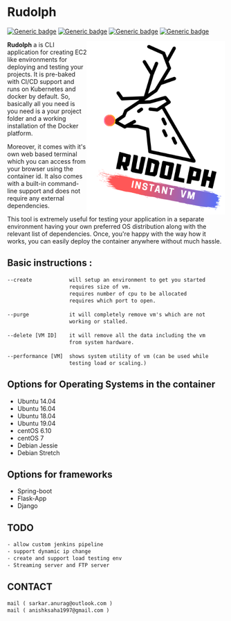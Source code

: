 # Rudolph

[![Generic badge](https://img.shields.io/badge/CLOUD-READY-GREEN.svg)](https://shields.io/)
[![Generic badge](https://img.shields.io/badge/TEST-READY-GREEN.svg)](https://shields.io/)
[![Generic badge](https://img.shields.io/badge/LINUX-ONLY-GREEN.svg)](https://shields.io/)
[![Generic badge](https://img.shields.io/badge/CROSS_PLATFORM-READY-GREEN.svg)](https://shields.io/)

<p><img src="rudolph_logo_2.PNG" width=320px height=400px align="right"><b>Rudolph</b> a is CLI application for creating EC2 like environments for deploying and testing your projects. It is pre-baked with CI/CD support and runs on Kubernetes and docker by default. So, basically all you need is you need is a your project folder and a working installation of the Docker platform. </p>

<p> Moreover, it comes with it's own web based terminal which you can access from your browser using the container id. It also comes with a built-in command-line support and does not require any external dependencies. </p>
<p> This tool is extremely useful for testing your application in a separate environment having your own preferred OS distribution along with the relevant list of dependencies. Once, you're happy with the way how it works, you can easily deploy the container anywhere without much hassle.</p>

## Basic instructions :



    --create            will setup an environment to get you started
                        requires size of vm.
                        requires number of cpu to be allocated
                        requires which port to open.

    --purge             it will completely remove vm's which are not
                        working or stalled.

    --delete [VM ID]    it will remove all the data including the vm
                        from system hardware.

    --performance [VM]  shows system utility of vm (can be used while
                        testing load or scaling.)

## Options for Operating Systems in the container


- Ubuntu 14.04 
- Ubuntu 16.04
- Ubuntu 18.04
- Ubuntu 19.04
- centOS 6.10
- centOS 7
- Debian Jessie
- Debian Stretch


## Options for frameworks

- Spring-boot
- Flask-App
- Django


## TODO
    - allow custom jenkins pipeline 
    - support dynamic ip change
    - create and support load testing env
    - Streaming server and FTP server

## CONTACT 
    mail ( sarkar.anurag@outlook.com )
    mail ( anishksaha1997@gmail.com )
